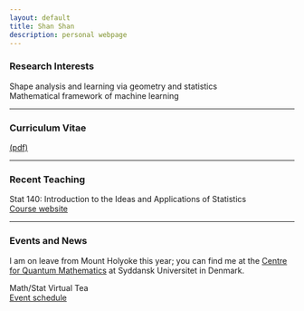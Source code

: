 ```yaml
---
layout: default
title: Shan Shan
description: personal webpage
---
```


### Research Interests 
Shape analysis and learning via geometry and statistics <br />
Mathematical framework of machine learning
<hr />

### Curriculum Vitae 
[(pdf)](../CV/cv.pdf)
<hr />	
	
### Recent Teaching
Stat 140: Introduction to the Ideas and Applications of Statistics <br/>
[Course website](https://sshanshans.github.io/stat140/)
<hr />

### Events and News

I am on leave from Mount Holyoke this year; you can find me at the [Centre for Quantum Mathematics](https://www.sdu.dk/en/qm) at Syddansk Universitet in Denmark.  

Math/Stat Virtual Tea <br/>
[Event schedule](https://sshanshans.github.io/VirtualTea/static/imprint/)


<br />
<br />
<br />
<br />
<br />
        
